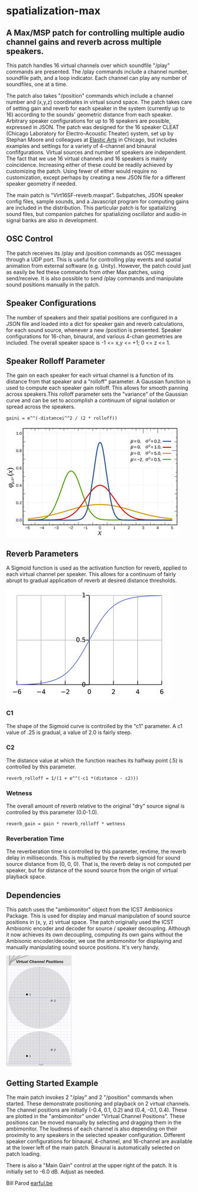# spatialization-max
## A Max/MSP patch for controlling multiple audio channel gains and reverb across multiple speakers.

This patch handles 16 virtual channels over which soundfile "/play" commands are presented. The /play commands include a channel number, soundfile path, and a loop indicator. Each channel can play any number of soundfiles, one at a time. 

The patch also takes "/position" commands which include a channel number and (x,y,z) coordinates in virtual sound space. The patch takes care of setting gain and reverb for each speaker in the system (currently up to 16) according to the sounds' geometric distance from each speaker. Arbitrary speaker configurations for up to 16 speakers are possible, expressed in JSON. The patch was designed for the 16 speaker CLEAT (Chicago Laboratory for Electro-Acoustic Theater) system, set up by Stephan Moore and colleagues at [Elastic Arts](https://elasticarts.org) in Chicago, but includes examples and settings for a variety of 4-channel and binaural confifgurations. Virtual sources and number of speakers are independent. The fact that we use 16 virtual channels and 16 speakers is mainly coincidence. Increasing either of these could be readily achieved by customizing the patch. Using fewer of either would require no customization, except perhaps by creating a new JSON file for a different speaker geometry if needed. 

The main patch is "Virt16SF-reverb.maxpat". Subpatches, JSON speaker config files, sample sounds, and a Javascript program for computing gains are included in the distribution. This particular patch is for spatializing sound files, but companion patches for spatializing oscillator and audio-in signal banks are also in development. 

## OSC Control

The patch receives its /play and /position commands as OSC messages through a UDP port. This is useful for 
controlling play events and spatial animation from external software (e.g. Unity). However, the patch could 
just as easily be fed these commands from other Max patches, using send/receive. It is also possible to 
send /play commands and manipulate sound positions manually in the patch. 

## Speaker Configurations

The number of speakers and their spatial positions are configured in a JSON file and loaded into a dict for speaker 
gain and reverb calculations, for each sound source, whenever a new /position is presented. Speaker configurations 
for 16-chan, binaural, and various 4-chan geometries are included. The overall speaker space is -1 <= x,y <= +1; 0 <= z <= 1.

## Speaker Rolloff Parameter

The gain on each speaker for each virtual channel is a function of its distance from that speaker and a 
"rolloff" parameter. A Gaussian function is used to compute each speaker gain rolloff. This allows for 
smooth panning across speakers.This rolloff parameter sets the "variance" of the Gaussian curve and can be
set to accomplish a continuum of signal isolation or spread across the speakers.

    gaini = e^^(-distancei^^2 / (2 * rolloff))

![Gaussian Curve!](gaussian.png "Gaussian Curve")
## Reverb Parameters

A Sigmoid function is used as the activation function for reverb, applied to each virtual channel 
per speaker. This allows for a continuum of fairly abrupt to gradual application of reverb at desired 
distance thresholds. 

![Sigmoid Function!](sigmoid.png "Sigmoid Function")
### C1
The shape of the Sigmoid curve is controlled by the "c1" parameter. A c1 value of .25 is gradual, 
a value of 2.0 is fairly steep.

### C2
The distance value at which the function reaches its halfway point (.5) is controlled by this 
parameter. 

    reverb_rolloff = 1/(1 + e^^(-c1 *(distance - c2)))

### Wetness
The overall amount of reverb relative to the original "dry" source signal is controlled by this parameter (0.0-1.0).

    reverb_gain = gain * reverb_rolloff * wetness

### Reverberation Time
The reverberation time is controlled by this parameter, revtime, the reverb delay in milliseconds. 
This is multiplied by the reverb sigmoid for sound source distance from (0, 0, 0). That is, the reverb 
delay is not computed  per speaker, but for distance of the sound source from the origin of virtual playback space.

## Dependencies

This patch uses the "ambimonitor" object from the ICST Ambisonics Package. This is used for display and 
manual manipulation of sound source positions in (x, y, z) virtual space. The patch originally used the ICST 
Ambisonic encoder and decoder for source / speaker decoupling. Although it now achieves its own decoupling, 
computing its own gains without the Ambisonic encoder/decoder, we use the ambimonitor for displaying and manually
manipulating sound source positions. It's very handy.

![ICST Ambisonics Package!](ICST_ambimonitor.png "ICST Ambisonics Package - ambimonitor object")

## Getting Started Example

The main patch invokes 2 "/play" and 2 "/position" commands when started. These demonstrate positioning and playback on 2 virtual channels. The channel positions are initially (-0.4, 0.1, 0.2) and (0.4, -0.1, 0.4). These are plotted in the "ambimonitor" under "Virtual Channel Positions". These positions can be moved manually by selecting and dragging them in the ambimonitor. The loudness of each channel is also depending on their proximity to any speakers in the selected speaker 
configuration. Different speaker configurations for binaural, 4-channel, and 16-channel are available at the lower left 
of the main patch. Binaural is automatically selected on patch loading. 

There is also a "Main Gain" control at the upper right of the patch. It is initially set to -6.0 dB. Adjust as needed.

Bill Parod
[earful.be](https://earful.be "earful.be")

